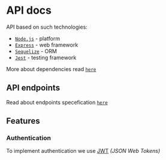 # **API docs**

API based on such technologies:

- [`Node.js`](https://node.nodejs.org) - platform
- [`Express`](https://expressjs.com/) - web framework
- [`Sequelize`](https://sequelize.org/) - ORM
- [`Jest`](https://jestjs.io/) - testing framework

More about dependencies read [`here`](../../api/package.json)

## **API endpoints**

Read about endpoints specefication [`here`](./api.md)

## **Features**

### **Authentication**

To implement authentication we use [JWT](https://jwt.io/ "JWT website") *(JSON Web Tokens)*
